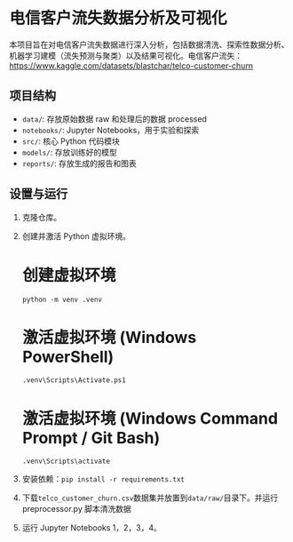 # 电信客户流失数据分析及可视化

本项目旨在对电信客户流失数据进行深入分析，包括数据清洗、探索性数据分析、机器学习建模（流失预测与聚类）以及结果可视化。电信客户流失：https://www.kaggle.com/datasets/blastchar/telco-customer-churn

## 项目结构

- `data/`: 存放原始数据 raw 和处理后的数据 processed
- `notebooks/`: Jupyter Notebooks，用于实验和探索
- `src/`: 核心 Python 代码模块
- `models/`: 存放训练好的模型
- `reports/`: 存放生成的报告和图表

## 设置与运行

1. 克隆仓库。
2. 创建并激活 Python 虚拟环境。

   # 创建虚拟环境

   `python -m venv .venv`

   # 激活虚拟环境 (Windows PowerShell)

   `.venv\Scripts\Activate.ps1`

   # 激活虚拟环境 (Windows Command Prompt / Git Bash)

   `.venv\Scripts\activate`

3. 安装依赖：`pip install -r requirements.txt`
4. 下载`telco_customer_churn.csv`数据集并放置到`data/raw/`目录下。并运行 preprocessor.py 脚本清洗数据
5. 运行 Jupyter Notebooks 1，2，3，4。
